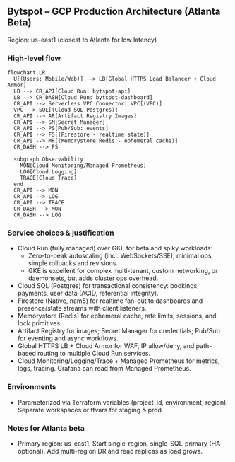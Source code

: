 ## Bytspot – GCP Production Architecture (Atlanta Beta)

Region: us-east1 (closest to Atlanta for low latency)

### High-level flow

```mermaid
flowchart LR
  U[(Users: Mobile/Web)] --> LB[Global HTTPS Load Balancer + Cloud Armor]
  LB --> CR_API[Cloud Run: bytspot-api]
  LB --> CR_DASH[Cloud Run: bytspot-dashboard]
  CR_API -->|Serverless VPC Connector| VPC[(VPC)]
  VPC --> SQL[(Cloud SQL Postgres)]
  CR_API --> AR[Artifact Registry Images]
  CR_API --> SM[Secret Manager]
  CR_API --> PS[Pub/Sub: events]
  CR_API --> FS[(Firestore - realtime state)]
  CR_API --> MR[(Memorystore Redis - ephemeral cache)]
  CR_DASH --> FS

  subgraph Observability
    MON[Cloud Monitoring/Managed Prometheus]
    LOG[Cloud Logging]
    TRACE[Cloud Trace]
  end
  CR_API --> MON
  CR_API --> LOG
  CR_API --> TRACE
  CR_DASH --> MON
  CR_DASH --> LOG
```

### Service choices & justification
- Cloud Run (fully managed) over GKE for beta and spiky workloads:
  - Zero-to-peak autoscaling (incl. WebSockets/SSE), minimal ops, simple rollbacks and revisions.
  - GKE is excellent for complex multi-tenant, custom networking, or daemonsets, but adds cluster ops overhead.
- Cloud SQL (Postgres) for transactional consistency: bookings, payments, user data (ACID, referential integrity).
- Firestore (Native, nam5) for realtime fan-out to dashboards and presence/state streams with client listeners.
- Memorystore (Redis) for ephemeral cache, rate limits, sessions, and lock primitives.
- Artifact Registry for images; Secret Manager for credentials; Pub/Sub for eventing and async workflows.
- Global HTTPS LB + Cloud Armor for WAF, IP allow/deny, and path-based routing to multiple Cloud Run services.
- Cloud Monitoring/Logging/Trace + Managed Prometheus for metrics, logs, tracing. Grafana can read from Managed Prometheus.

### Environments
- Parameterized via Terraform variables (project_id, environment, region). Separate workspaces or tfvars for staging & prod.

### Notes for Atlanta beta
- Primary region: us-east1. Start single-region, single-SQL-primary (HA optional). Add multi-region DR and read replicas as load grows.

